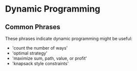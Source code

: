 # Dynamic Programming

## Common Phrases

These phrases indicate dynamic programming might be useful:

- 'count the number of ways'
- 'optimal strategy'
- 'maximize sum, path, value, or profit'
- 'knapsack style constraints'
